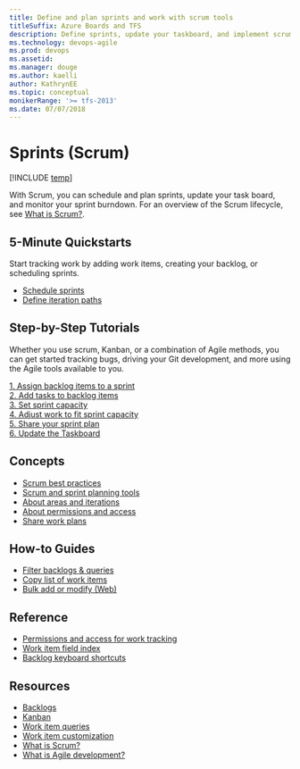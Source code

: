 ```yaml
---
title: Define and plan sprints and work with scrum tools
titleSuffix: Azure Boards and TFS 
description: Define sprints, update your taskboard, and implement scrum in Azure Boards & Team Foundation Server  
ms.technology: devops-agile
ms.prod: devops
ms.assetid:  
ms.manager: douge
ms.author: kaelli
author: KathrynEE
ms.topic: conceptual
monikerRange: '>= tfs-2013'
ms.date: 07/07/2018
---
```


# Sprints (Scrum)

[!INCLUDE [temp](../../_shared/version-vsts-tfs-all-versions.md)] 

With Scrum, you can schedule and plan sprints, update your task board, and monitor your sprint burndown. For an overview of the Scrum lifecycle, see [What is Scrum?](/azure/devops/agile/what-is-scrum). 

## 5-Minute Quickstarts  

Start tracking work by adding work items, creating your backlog, or scheduling sprints.  
  
- [Schedule sprints](define-sprints.md)
- [Define iteration paths](../../organizations/settings/set-iteration-paths-sprints.md?toc=/vsts/boards/sprints/toc.json&bc=/vsts/boards/sprints/breadcrumb/toc.json)    

## Step-by-Step Tutorials

Whether you use scrum, Kanban, or a combination of Agile methods, you can get started tracking bugs, driving your Git development, and more using the Agile tools available to you. 

[1. Assign backlog items to a sprint](assign-work-sprint.md)  
[2. Add tasks to backlog items](add-tasks.md)  
[3. Set sprint capacity](set-capacity.md)  
[4. Adjust work to fit sprint capacity](adjust-work.md)  
[5. Share your sprint plan](share-plan.md)  
[6. Update the Taskboard](task-board.md)  

 
## Concepts 
- [Scrum best practices](best-practices-scrum.md) 
- [Scrum and sprint planning tools](scrum-sprint-planning-tools.md)  
- [About areas and iterations](../../organizations/settings/about-areas-iterations.md?toc=/vsts/boards/sprints/toc.json&bc=/vsts/boards/sprints/breadcrumb/toc.json)
- [About permissions and access](../../organizations/security/permissions-access-work-tracking.md?toc=/vsts/boards/sprints/toc.json&bc=/vsts/boards/sprints/breadcrumb/toc.json)
- [Share work plans](../queries/share-plans.md?toc=/vsts/boards/sprints/toc.json&bc=/vsts/boards/sprints/breadcrumb/toc.json) 


## How-to Guides

* [Filter backlogs & queries](../backlogs/filter-backlogs.md?toc=/vsts/boards/sprints/toc.json&bc=/vsts/boards/sprints/breadcrumb/toc.json)
* [Copy list of work items](../backlogs/copy-list.md?toc=/vsts/boards/sprints/toc.json&bc=/vsts/boards/sprints/breadcrumb/toc.json)  
* [Bulk add or modify (Web)](../backlogs/bulk-modify-work-items.md?toc=/vsts/boards/sprints/toc.json&bc=/vsts/boards/sprints/breadcrumb/toc.json)   


## Reference   
- [Permissions and access for work tracking](../../organizations/security/permissions-access-work-tracking.md?toc=/vsts/boards/sprints/toc.json&bc=/vsts/boards/sprints/breadcrumb/toc.json)
- [Work item field index](../work-items/guidance/work-item-field.md?toc=/vsts/boards/sprints/toc.json&bc=/vsts/boards/sprints/breadcrumb/toc.json)
- [Backlog keyboard shortcuts](../backlogs/backlogs-keyboard-shortcuts.md)


## Resources 
- [Backlogs](../backlogs/index.md)
- [Kanban](../boards/index.md)
- [Work item queries](../queries/index.md)
- [Work item customization](../../reference/index.md)
- [What is Scrum?](/azure/devops/agile/what-is-scrum)
- [What is Agile development?](/azure/devops/agile/what-is-agile-development)  


